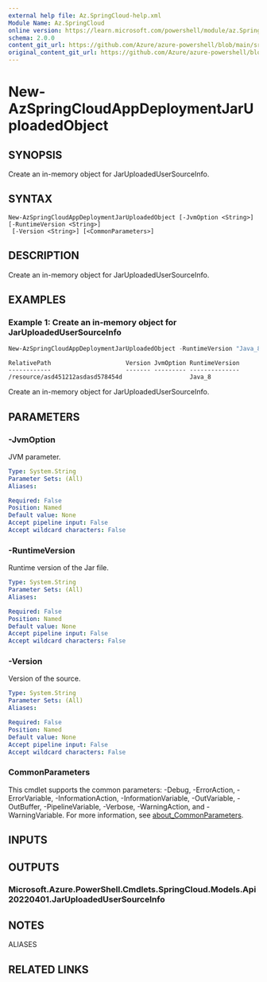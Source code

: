 ```yaml
---
external help file: Az.SpringCloud-help.xml
Module Name: Az.SpringCloud
online version: https://learn.microsoft.com/powershell/module/az.SpringCloud/new-AzSpringCloudAppDeploymentJarUploadedObject
schema: 2.0.0
content_git_url: https://github.com/Azure/azure-powershell/blob/main/src/SpringCloud/SpringCloud/help/New-AzSpringCloudAppDeploymentJarUploadedObject.md
original_content_git_url: https://github.com/Azure/azure-powershell/blob/main/src/SpringCloud/SpringCloud/help/New-AzSpringCloudAppDeploymentJarUploadedObject.md
---
```


# New-AzSpringCloudAppDeploymentJarUploadedObject

## SYNOPSIS
Create an in-memory object for JarUploadedUserSourceInfo.

## SYNTAX

```
New-AzSpringCloudAppDeploymentJarUploadedObject [-JvmOption <String>] [-RuntimeVersion <String>]
 [-Version <String>] [<CommonParameters>]
```

## DESCRIPTION
Create an in-memory object for JarUploadedUserSourceInfo.

## EXAMPLES

### Example 1: Create an in-memory object for JarUploadedUserSourceInfo
```powershell
New-AzSpringCloudAppDeploymentJarUploadedObject -RuntimeVersion "Java_8"
```

```output
RelativePath                     Version JvmOption RuntimeVersion
------------                     ------- --------- --------------
/resource/asd451212asdasd578454d                   Java_8
```

Create an in-memory object for JarUploadedUserSourceInfo.

## PARAMETERS

### -JvmOption
JVM parameter.

```yaml
Type: System.String
Parameter Sets: (All)
Aliases:

Required: False
Position: Named
Default value: None
Accept pipeline input: False
Accept wildcard characters: False
```

### -RuntimeVersion
Runtime version of the Jar file.

```yaml
Type: System.String
Parameter Sets: (All)
Aliases:

Required: False
Position: Named
Default value: None
Accept pipeline input: False
Accept wildcard characters: False
```

### -Version
Version of the source.

```yaml
Type: System.String
Parameter Sets: (All)
Aliases:

Required: False
Position: Named
Default value: None
Accept pipeline input: False
Accept wildcard characters: False
```

### CommonParameters
This cmdlet supports the common parameters: -Debug, -ErrorAction, -ErrorVariable, -InformationAction, -InformationVariable, -OutVariable, -OutBuffer, -PipelineVariable, -Verbose, -WarningAction, and -WarningVariable. For more information, see [about_CommonParameters](http://go.microsoft.com/fwlink/?LinkID=113216).

## INPUTS

## OUTPUTS

### Microsoft.Azure.PowerShell.Cmdlets.SpringCloud.Models.Api20220401.JarUploadedUserSourceInfo

## NOTES

ALIASES

## RELATED LINKS

